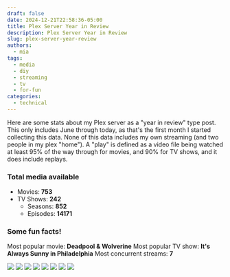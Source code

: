 ```yaml
---
draft: false
date: 2024-12-21T22:58:36-05:00
title: Plex Server Year in Review
description: Plex Server Year in Review
slug: plex-server-year-review
authors:
  - mia
tags:
  - media
  - diy
  - streaming
  - tv
  - for-fun
categories:
  - technical
---
```

Here are some stats about my Plex server as a "year in review" type post. This only includes June through today, as that's the first month I started collecting this data. None of this data includes my own streaming (and two people in my plex "home"). A "play" is defined as a video file being watched at least 95% of the way through for movies, and 90% for TV shows, and it does include replays.

### Total media available
- Movies: **753**
- TV Shows: **242**
    - Seasons: **852**
    - Episodes: **14171**
### Some fun facts!

Most popular movie: **Deadpool & Wolverine** 
Most popular TV show: **It's Always Sunny in Philadelphia**
Most concurrent streams: **7**

<img src="/blog/plex-server-year-review/animemovies.jpg" />
<img src="/blog/plex-server-year-review/animetv.jpg" />
<img src="/blog/plex-server-year-review/libraries.jpg" />
<img src="/blog/plex-server-year-review/movies.jpg" />
<img src="/blog/plex-server-year-review/tv.jpg" />
<img src="/blog/plex-server-year-review/tautullilibraries.png" />
<img src="/blog/plex-server-year-review/playdurationmonthplex.png" />
<img src="/blog/plex-server-year-review/playcountmonthplex.png" />